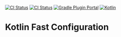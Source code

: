 [![CI Status](https://github.com/turansky/kfc-plugins/workflows/CI/badge.svg)](https://github.com/turansky/kfc-plugins/actions)
[![CI Status](https://github.com/turansky/kfc-plugins/workflows/gradle%20plugin/badge.svg)](https://github.com/turansky/kfc-plugins/actions)
[![Gradle Plugin Portal](https://img.shields.io/maven-metadata/v/https/plugins.gradle.org/m2/com/github/turansky/kfc/root/com.github.turansky.kfc.root.gradle.plugin/maven-metadata.xml.svg?label=plugin&logo=gradle)](https://plugins.gradle.org/plugin/com.github.turansky.kfc.root)
[![Kotlin](https://img.shields.io/badge/kotlin-1.3.61-blue.svg?logo=kotlin)](http://kotlinlang.org)

# Kotlin Fast Configuration
